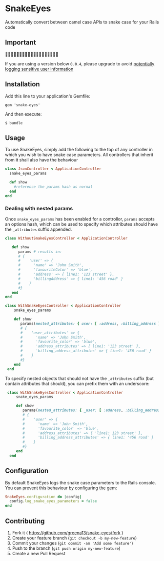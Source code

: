 # SnakeEyes

Automatically convert between camel case APIs to snake case for your Rails code

## Important

🚧🚧🚧🚧🚧🚧🚧🚧🚧🚧🚧🚧🚧🚧🚧🚧🚧🚧🚧

If you are using a version below `0.0.4`, please upgrade to avoid [potentially logging sensitive user information](https://github.com/greena13/snake-eyes/issues/1)

## Installation

Add this line to your application's Gemfile:

    gem 'snake-eyes'

And then execute:

    $ bundle

## Usage

To use SnakeEyes, simply add the following to the top of any controller in which you wish to have snake case parameters. All controllers that inherit from it shall also have the behaviour

```ruby
class JsonController < ApplicationController
  snake_eyes_params

  def show
    #reference the params hash as normal
  end
end
```

### Dealing with nested params

Once `snake_eyes_params` has been enabled for a controllor, `params` accepts an options hash, which can be used to specify which attributes should have the `_attributes` suffix appended.

 ```ruby
 class WithoutSnakeEyesController < ApplicationController

    def show
       params # results in:
       # {
       #    'user' => {
       #      'name' => 'John Smith',
       #      'favouriteColor' => 'blue',
       #      'address' => { line1: '123 street' },
       #      'billingAddress' => { line1: '456 road' }
       #    }
       #}
    end
 end

 class WithSnakeEyesController < ApplicationController
     snake_eyes_params

     def show
        params(nested_attributes: { user: [ :address, :billing_address ] }) # results in:
        # {
        #    'user_attributes' => {
        #      'name' => 'John Smith',
        #      'favourite_color' => 'blue',
        #      'address_attributes' => { line1: '123 street' },
        #      'billing_address_attributes' => { line1: '456 road' }
        #    }
        #}
     end
  end
 ```

To specify nested objects that should not have the `_attributes` suffix (but contain attributes that should), you can prefix them with an underscore:


```ruby
 class WithSnakeEyesController < ApplicationController
     snake_eyes_params

     def show
        params(nested_attributes: { _user: [ :address, :billing_address ] }) # results in:
        # {
        #    'user' => {
        #      'name' => 'John Smith',
        #      'favourite_color' => 'blue',
        #      'address_attributes' => { 'line1: 123 street' },
        #      'billing_address_attributes' => { line1: '456 road' }
        #    }
        #}
     end
  end
 ```

## Configuration

By default SnakeEyes logs the snake case parameters to the Rails console. You can prevent this behaviour by configuring the gem:

```ruby
SnakeEyes.configuration do |config|
  config.log_snake_eyes_parameters = false
end
```

## Contributing

1. Fork it ( https://github.com/greena13/snake-eyes/fork )
2. Create your feature branch (`git checkout -b my-new-feature`)
3. Commit your changes (`git commit -am 'Add some feature'`)
4. Push to the branch (`git push origin my-new-feature`)
5. Create a new Pull Request
